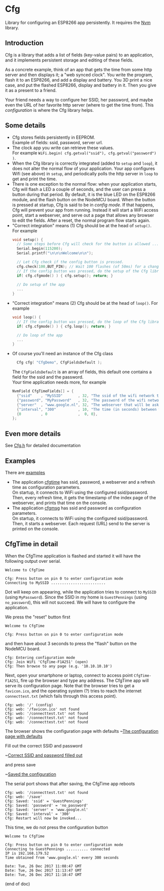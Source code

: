 # Cfg
Library for configuring an ESP8266 app persistently.
It requires the [Nvm](https://github.com/maarten-pennings/Nvm) library.

## Introduction
Cfg is a library that adds a list of fields (key-value pairs) to an 
application, and it implements persistent storage and editing of 
these fields.

As a concrete example, think of an app that gets the time from some http server and then displays it; a "web synced clock".
You write the program, flash it to an ESP8266, and add a display and battery.
You 3D print a nice case, and put the flashed ESP8266, display and battery in it.
Then you give it as a present to a friend.

Your friend needs a way to configure her SSID, her password, and maybe even the URL of her favorite http server (where to get the time from).
This _configuration_ is where the Cfg library helps.

## Some details 
- Cfg stores fields persistently in EEPROM.  
  Example of fields: ssid, password, server url.
- The clock app you write can retrieve these values.  
  For example `WiFi.begin( cfg.getval("ssid"), cfg.getval("password") )`.
- When the Cfg library is correctly integrated (added to `setup` and `loop`), 
  it does not alter the normal flow of your application. 
  Your app configures Wifi (see above) in `setup`, and periodically polls the http server in `loop` to get and print the time.
- There is one exception to the normal flow: when your application starts, 
  Cfg will flash a LED a couple of seconds, and the user can press a button during that period.
  By default, it is the blue LED on the ESP8266 module, and the flash button on the NodeMCU board.
  When the button is pressed at startup, Cfg is said to be in _config mode_.
  If that happens, Cfg will prevent your app from running.
  Instead it will start a WiFi access point, start a webserver, and serve out a page that allows any browser to edit the fields.
  After a reset, the normal program flow starts again.
- "Correct integration" means (1) Cfg should be at the head of `setup()`. For example
  ```cpp
  void setup() {
    // Some steps before Cfg will check for the button is allowed ...
    Serial.begin(115200);
    Serial.printf("\n\n\nWelcome\n\n");

    // Let Cfg check if the config button is pressed.
    cfg.check(100,BUT_PIN); // Wait 100 flashes (of 50ms) for a change on pin BUT_PIN.
    // If the config button was pressed, do the setup of the Cfg library (instead of the app's setup).
    if( cfg.cfgmode() ) { cfg.setup(); return; }
    
    // Do setup of the app
    ...
  }
  ```
- "Correct integration" means (2) Cfg should be at the head of `loop()`. For example
  ```cpp
  void loop() {
    // If the config button was pressed, do the loop of the Cfg library (instead of the app's loop).
    if( cfg.cfgmode() ) { cfg.loop(); return; }

    // Do loop of the app
    ...
  }
  ```
- Of course you'll need an instance of the Cfg class
  ```cpp
    Cfg cfg( "CfgDemo", CfgFieldsDefault );
  ```
  The `CfgFieldsDefault` is an array of fields, this default one contains a field for the ssid and the password.  
  Your time application needs more, for example
  ```cpp
  NvmField CfgTimeFields[] = {
    {"ssid"    , "MySSID"       , 32, "The ssid of the wifi network this device should connect to." },
    {"password", "MyPassword"   , 32, "The password of the wifi network this device should connect to."},
    {"server"  , "www.google.nl", 32, "The webserver that will be asked for time (http head request)."},
    {"interval", "300"          , 10, "The time (in seconds) between webserver requests for time."},
    {0         , 0              ,  0, 0},  
  };
  ```
  
## Even more details
See [Cfg.h](src/Cfg.h) for detailed documentation


## Examples
There are [examples](examples)
- The application [cfgtime](examples/cfgtime) has ssid, password, a webserver and a refresh time as configuration parameters.  
  On startup, it connects to WiFi using the configured ssid/password.  
  Then, every refresh time, it gets the timestamp of the index page of the webserver, and prints that time on the console.
- The application [cfgmsg](examples/cfgmsg) has ssid and password as configuration parameters.  
  On startup, it connects to WiFi using the configured ssid/password.  
  Then, it starts a webserver. Each request (URL) send to the server is printed on the console.
  

## CfgTime in detail
When the CfgTime application is flashed and started it will have the following output over serial.
```
Welcome to CfgTime

Cfg: Press button on pin 0 to enter configuration mode
Connecting to MySSID .........................
```

Dot will keep om appearing, while the application tries to connect to `MySSID` (using `MyPassword`).
Since the SSID in my home is `GuestPennings` (using `no_password`), this will not succeed.
We will have to configure the application.

We press the "reset" button first

```
Welcome to CfgTime

Cfg: Press button on pin 0 to enter configuration mode
```

and then have about 3 seconds to press the "flash" button on the NodeMCU board.

```
Cfg: Entering configuration mode
Cfg: Join WiFi 'CfgTime-F1A251' (open)
Cfg: Then browse to any page (e.g. '10.10.10.10')
```

Next, open your smartphone or laptop, connect to access point `CfgTime-F1A251`, fire
up the browser and type any address. The CfgTime app will serve its configuration page.
Note that the browser tries to get a `favicon.ico`, and the operating system (?) tries
to reach the internet `connecttest.txt` (which fails through this access point).

```
Cfg: web: '/' (config)
Cfg: web: '/favicon.ico' not found
Cfg: web: '/connecttest.txt' not found
Cfg: web: '/connecttest.txt' not found
Cfg: web: '/connecttest.txt' not found
```

The browser shows the configuration page with defaults
~[The configuration page with defaults](cfgtime1.png)

Fill out the correct SSID and password

~[Correct SSID and password filled out](cfgtime2.png)

and press save

~[Saved the configuration](cfgtime3.png)

The serial port shows that after saving, the CfgTime app reboots

```
Cfg: web: '/connecttest.txt' not found
Cfg: web: '/save'
Cfg: Saved: 'ssid' = 'GuestPennings'
Cfg: Saved: 'password' = 'no_password'
Cfg: Saved: 'server' = 'www.google.nl'
Cfg: Saved: 'interval' = '300'
Cfg: Restart will now be invoked...
```

This time, we do not press the configuration button

```
Welcome to CfgTime

Cfg: Press button on pin 0 to enter configuration mode
Connecting to GuestPennings .......... connected
IP is 192.168.179.52
Time obtained from 'www.google.nl' every 300 seconds

Date: Tue, 26 Dec 2017 11:08:47 GMT
Date: Tue, 26 Dec 2017 11:13:47 GMT
Date: Tue, 26 Dec 2017 11:18:47 GMT
```

(end of doc)
